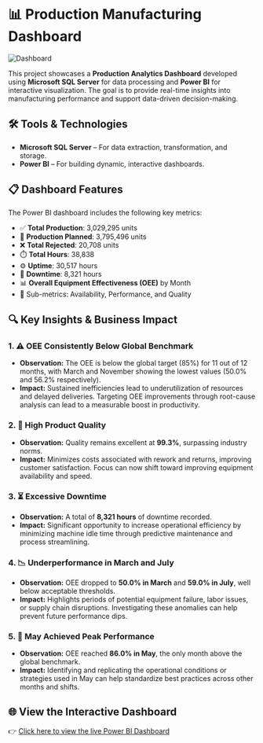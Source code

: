 # 📊 Production Manufacturing Dashboard

![Dashboard](https://github.com/user-attachments/assets/574a592e-5d60-49a9-810d-db44b4e235ff)

This project showcases a **Production Analytics Dashboard** developed using **Microsoft SQL Server** for data processing and **Power BI** for interactive visualization. The goal is to provide real-time insights into manufacturing performance and support data-driven decision-making.

## 🛠️ Tools & Technologies

- **Microsoft SQL Server** – For data extraction, transformation, and storage.
- **Power BI** – For building dynamic, interactive dashboards.

## 📋 Dashboard Features

The Power BI dashboard includes the following key metrics:

- ✅ **Total Production**: 3,029,295 units  
- 📝 **Production Planned**: 3,795,496 units  
- ❌ **Total Rejected**: 20,708 units  
- ⏱️ **Total Hours**: 38,838  
- ⚙️ **Uptime**: 30,517 hours  
- 🔧 **Downtime**: 8,321 hours  
- 📊 **Overall Equipment Effectiveness (OEE)** by Month  
- 📌 Sub-metrics: Availability, Performance, and Quality

## 🔍 Key Insights & Business Impact

### 1. ⚠️ OEE Consistently Below Global Benchmark
- **Observation:** The OEE is below the global target (85%) for 11 out of 12 months, with March and November showing the lowest values (50.0% and 56.2% respectively).
- **Impact:** Sustained inefficiencies lead to underutilization of resources and delayed deliveries. Targeting OEE improvements through root-cause analysis can lead to a measurable boost in productivity.

### 2. 🧪 High Product Quality
- **Observation:** Quality remains excellent at **99.3%**, surpassing industry norms.
- **Impact:** Minimizes costs associated with rework and returns, improving customer satisfaction. Focus can now shift toward improving equipment availability and speed.

### 3. ⏳ Excessive Downtime
- **Observation:** A total of **8,321 hours** of downtime recorded.
- **Impact:** Significant opportunity to increase operational efficiency by minimizing machine idle time through predictive maintenance and process streamlining.

### 4. 📉 Underperformance in March and July
- **Observation:** OEE dropped to **50.0% in March** and **59.0% in July**, well below acceptable thresholds.
- **Impact:** Highlights periods of potential equipment failure, labor issues, or supply chain disruptions. Investigating these anomalies can help prevent future performance dips.

### 5. 📆 May Achieved Peak Performance
- **Observation:** OEE reached **86.0% in May**, the only month above the global benchmark.
- **Impact:** Identifying and replicating the operational conditions or strategies used in May can help standardize best practices across other months and shifts.

## 🌐 View the Interactive Dashboard

👉 [Click here to view the live Power BI Dashboard](https://app.powerbi.com/reportEmbed?reportId=da5deea9-728d-4e84-8557-39543697e7bd&autoAuth=true&ctid=66729186-d438-410e-a5f4-3cc7c5f60a39)

